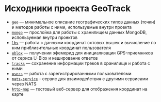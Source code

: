 # Исходники проекта GeoTrack

- [`geo`](../../tree/master/geo) — минимальное описание географических типов данных (точки) и методов работы с ними, используемые внутри проекта
- [`mongo`](../../tree/master/mongo) — прослойка для работы с хранилищем данных MongoDB, используемая внутри проектов
- [`lbs`](../../tree/master/lbs) — работа с данными координат сотовых вышек и вычисление по ним приблизительных координат пользователя
- [`ublox`](../../tree/master/ublox) — получении эфемерид для инициализации GPS-приемников от сериса U-Blox и кеширование ответов
- [`tracks`](../../tree/master/tracks) — сохранение информации треков в хранилище и работа с ними
- [`users`](../../tree/master/users) — работа с зарегистрированными пользователями
- [`nats-service`](../../tree/master/nats-service) - сервис для взаимодействия с другими сервисами через NATS
- [`http-map`](../../tree/master/http-map) — тестовый веб-сервер для отображения координат на карте